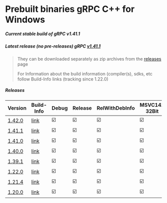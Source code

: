 # Prebuilt binaries gRPC C++ for Windows
##### Current stable build of gRPC v1.41.1
##### Latest release (no pre-releases) gRPC [v1.41.1](https://github.com/grpc/grpc/releases/tag/v1.41.1) 

> They can be downloaded separately as zip archives from the  [releases](https://github.com/thommyho/gRPC_windows/releases) page
> 
> For Information about the build information (compiler(s), sdks, etc follow Build-Info links (tracking since 1.22.0)

##### Releases

| Version | Build-Info | Debug | Release  | RelWithDebInfo | MSVC142 32Bit | MSVC142 64Bit | MSVC141 32 Bit | MSVC141 64 Bit | MSVC140 32 Bit | MSVC140 64 Bit | Example |
|---------|------------|-------|----------|----------------|---------------|---------------|----------------|----------------|----------------|----------------|---------|
| [1.42.0 ](https://github.com/thommyho/gRPC_windows/releases/tag/v1.42.0) | [link](https://github.com/thommyho/gRPC_windows_prebuilt/tree/v1.42.0) | :ballot_box_with_check: | :ballot_box_with_check: | :ballot_box_with_check:              | :ballot_box_with_check:             | :ballot_box_with_check:             | :ballot_box_with_check:              | :ballot_box_with_check:              | :ballot_box_with_check:              | :ballot_box_with_check:              | :ballot_box_with_check:       |
| [1.41.1 ](https://github.com/thommyho/gRPC_windows/releases/tag/v1.41.1) | [link](https://github.com/thommyho/gRPC_windows_prebuilt/tree/v1.41.1) | :ballot_box_with_check: | :ballot_box_with_check: | :ballot_box_with_check:              | :ballot_box_with_check:             | :ballot_box_with_check:             | :ballot_box_with_check:              | :ballot_box_with_check:              | :ballot_box_with_check:              | :ballot_box_with_check:              | :ballot_box_with_check:       |
| [1.41.0 ](https://github.com/thommyho/gRPC_windows/releases/tag/v1.41.0) | [link](https://github.com/thommyho/gRPC_windows_prebuilt/tree/v1.41.0) | :ballot_box_with_check: | :ballot_box_with_check: | :ballot_box_with_check:              | :ballot_box_with_check:             | :ballot_box_with_check:             | :ballot_box_with_check:              | :ballot_box_with_check:              | :ballot_box_with_check:              | :ballot_box_with_check:              | :ballot_box_with_check:       |
| [1.40.0 ](https://github.com/thommyho/gRPC_windows/releases/tag/v1.40.0) | [link](https://github.com/thommyho/gRPC_windows_prebuilt/tree/v1.40.0) | :ballot_box_with_check: | :ballot_box_with_check: | :ballot_box_with_check:              | :ballot_box_with_check:             | :ballot_box_with_check:             | :ballot_box_with_check:              | :ballot_box_with_check:              | :ballot_box_with_check:              | :ballot_box_with_check:              | :ballot_box_with_check:       |
| [1.39.1 ](https://github.com/thommyho/gRPC_windows/releases/tag/v1.39.1) | [link](https://github.com/thommyho/gRPC_windows_prebuilt/tree/v1.39.1) | :ballot_box_with_check: | :ballot_box_with_check: | :ballot_box_with_check:              | :ballot_box_with_check:             | :ballot_box_with_check:             | :ballot_box_with_check:              | :ballot_box_with_check:              | :ballot_box_with_check:              | :ballot_box_with_check:              | :ballot_box_with_check:       |
| [1.22.0 ](https://github.com/thommyho/gRPC_windows/releases/tag/v1.22.0) | [link](https://github.com/thommyho/gRPC_windows_prebuilt/tree/v1.22.0) | :ballot_box_with_check: | :ballot_box_with_check: | :ballot_box_with_check:              | :ballot_box_with_check:             | :ballot_box_with_check:             | :ballot_box_with_check:              | :ballot_box_with_check:              | :ballot_box_with_check:              | :ballot_box_with_check:              | :ballot_box_with_check:       |
| [1.21.4 ](https://github.com/thommyho/gRPC_windows/releases/tag/v1.21.4) | [link](https://github.com/thommyho/gRPC_windows_prebuilt/tree/v1.21.4) | :ballot_box_with_check: | :ballot_box_with_check: | :ballot_box_with_check:              | :ballot_box_with_check:             | :ballot_box_with_check:             | :ballot_box_with_check:              | :ballot_box_with_check:              | :ballot_box_with_check:              | :ballot_box_with_check:              | :ballot_box_with_check:       |
| [1.20.0 ](https://github.com/thommyho/gRPC_windows/releases/tag/v1.20.0) | [link](https://github.com/thommyho/gRPC_windows_prebuilt/tree/v1.20.0) | :ballot_box_with_check: | :ballot_box_with_check: | :ballot_box_with_check:              | :ballot_box_with_check:             | :ballot_box_with_check:             | :ballot_box_with_check:              | :ballot_box_with_check:              | :ballot_box_with_check:              | :ballot_box_with_check:              | :ballot_box_with_check:       |




